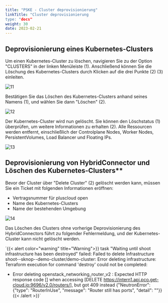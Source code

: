 ```yaml
---
title: "PSKE - Cluster deprovisionierung"
linkTitle: "Cluster deprovisionierung
type: "docs"
weight: 30
date: 2023-02-21
---
```


## Deprovisionierung eines Kubernetes-Clusters

Um einen Kubernetes-Cluster zu löschen, navigieren Sie zu der Option "CLUSTERS" in der linken Menüleiste (1). Anschließend können Sie die Löschung des Kubernetes-Clusters durch Klicken auf die drei Punkte (2) (3) einleiten.

![11](/images/content/02-pske/10-clusterinteraction/cluster-deprovisioning/11.png)

Bestätigen Sie das Löschen des Kubernetes-Clusters anhand seines Namens (1), und wählen Sie dann "Löschen" (2).

![12](/images/content/02-pske/10-clusterinteraction/cluster-deprovisioning/12.png)

Der Kubernetes-Cluster wird nun gelöscht. Sie können den Löschstatus (1) überprüfen, um weitere Informationen zu erhalten (2). Alle Ressourcen werden entfernt, einschließlich der Controlplane Nodes, Worker Nodes, PersistentVolumes, Load Balancer und Floating IPs.

![13](/images/content/02-pske/10-clusterinteraction/cluster-deprovisioning/13.png)

## Deprovisionierung von HybridConnector und Löschen des Kubernetes-Clusters**

Bevor der Cluster über "Delete Cluster" (2) gelöscht werden kann, müssen Sie ein Ticket mit folgenden Informationen eröffnen:

- Vertragsnummer für pluscloud open
- Name des Kubernetes-Clusters
- Name der bestehenden Umgebung

![14](/images/content/02-pske/10-clusterinteraction/cluster-deprovisioning/14.png)

Das Löschen des Clusters ohne vorherige Deprovisionierung des HybridConnectors führt zu folgender Fehlermeldung, und der Kubernetes-Cluster kann nicht gelöscht werden.

`{{< alert color="warning" title="Warning">}}
task "Waiting until shoot infrastructure has been destroyed" failed: Failed to delete Infrastructure shoot--sknop--demo-cluster/demo-cluster: Error deleting infrastructure: Terraform execution for command 'destroy' could not be completed:

- Error deleting openstack_networking_router_v2 <omitted>: Expected HTTP response code [] when accessing [DELETE https://intern1.api.pco.get-cloud.io:9696/v2.0/routers/<omitted>], but got 409 instead
{"NeutronError": {"type": "RouterInUse", "message": "Router <omitted> still has ports", "detail": ""}}
{{< /alert >}}`